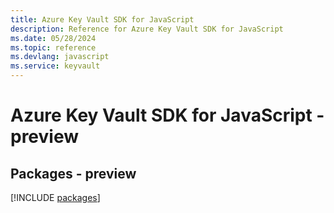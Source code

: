 ```yaml
---
title: Azure Key Vault SDK for JavaScript
description: Reference for Azure Key Vault SDK for JavaScript
ms.date: 05/28/2024
ms.topic: reference
ms.devlang: javascript
ms.service: keyvault
---
```

# Azure Key Vault SDK for JavaScript - preview
## Packages - preview
[!INCLUDE [packages](key-vault-index.md)]
